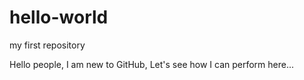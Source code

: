# hello-world
my first repository


Hello people, 
I am new to GitHub, 
Let's see how I can perform here...

